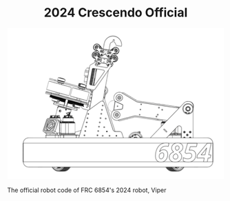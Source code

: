 <p align="center">
    <h1 align="center">2024 Crescendo Official</h1>
</p>

![Our 2024 Robot](/RobotPicture.png "Name TDB")

The official robot code of FRC 6854's 2024 robot, Viper
